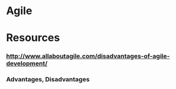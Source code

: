 # Agile
# Resources
### http://www.allaboutagile.com/disadvantages-of-agile-development/
### Advantages, Disadvantages
